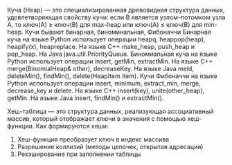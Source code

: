 Куча (Heap) — это специализированная древовидная структура данных, удовлетворяющая свойству кучи: если B является узлом-потомком узла A, то ключ(A) ≥ ключ(B) для max-heap или ключ(A) ≤ ключ(B) для min-heap. Кучи бывают бинарная, биноминальная, Фибоначчи Бинарная куча на языке Python использует операции heapq, heappop(heap), heapify(x), heapreplace. На языке C++ make_heap, push_heap и pop_heap. На Java java.util.PriorityQueue. Биномиальная куча на языке Python использует операции insert, getMin, extractMin. На языке C++ merge(BinomialHeap& other), decreaseKey. На языке Java meld, deleteMin(), findMin(), delete(HeapItem item). Кучи Фибоначчи на языке Python использует операции insert, minimum, extract_min, merge, decrease_key и delete. На языке C++ insert(key), unite(other_heap), getMin. На языке Java insert, findMin() и extractMin().

Хеш-таблица — это структура данных, реализующая ассоциативный массив, который отображает ключи в значения с помощью хеш-функции. Как формируются хеши:

1. Хеш-функция преобразует ключ в индекс массива
2. Разрешение коллизий (методы цепочек, открытая адресация)
3. Рехэширование при заполнении таблицы
